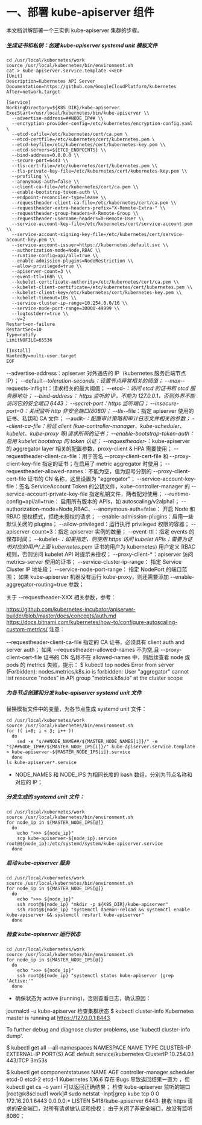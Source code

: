 #  一、部署 kube-apiserver 组件
本文档讲解部署一个三实例 kube-apiserver 集群的步骤。

##### 生成证书和私钥：创建 kube-apiserver systemd unit 模板文件

```
cd /usr/local/kubernetes/work
source /usr/local/kubernetes/bin/environment.sh
cat > kube-apiserver.service.template <<EOF
[Unit]
Description=Kubernetes API Server
Documentation=https://github.com/GoogleCloudPlatform/kubernetes
After=network.target

[Service]
WorkingDirectory=${K8S_DIR}/kube-apiserver
ExecStart=/usr/local/kubernetes/bin/kube-apiserver \\
  --advertise-address=##NODE_IP## \\
  --encryption-provider-config=/etc/kubernetes/encryption-config.yaml \
  --etcd-cafile=/etc/kubernetes/cert/ca.pem \
  --etcd-certfile=/etc/kubernetes/cert/kubernetes.pem \
  --etcd-keyfile=/etc/kubernetes/cert/kubernetes-key.pem \\
  --etcd-servers=${ETCD_ENDPOINTS} \\
  --bind-address=0.0.0.0 \\
  --secure-port=6443 \\
  --tls-cert-file=/etc/kubernetes/cert/kubernetes.pem \\
  --tls-private-key-file=/etc/kubernetes/cert/kubernetes-key.pem \\
  --profiling \\
  --anonymous-auth=false \\
  --client-ca-file=/etc/kubernetes/cert/ca.pem \\
  --enable-bootstrap-token-auth \\
  --endpoint-reconciler-type=lease \\
  --requestheader-client-ca-file=/etc/kubernetes/cert/ca.pem \\
  --requestheader-extra-headers-prefix="X-Remote-Extra-" \\
  --requestheader-group-headers=X-Remote-Group \\
  --requestheader-username-headers=X-Remote-User \\
  --service-account-key-file=/etc/kubernetes/cert/service-account.pem \\
  --service-account-signing-key-file=/etc/kubernetes/cert/service-account-key.pem \\
  --service-account-issuer=https://kubernetes.default.svc \\
  --authorization-mode=Node,RBAC \\
  --runtime-config=api/all=true \\
  --enable-admission-plugins=NodeRestriction \\
  --allow-privileged=true \\
  --apiserver-count=3 \\
  --event-ttl=168h \\
  --kubelet-certificate-authority=/etc/kubernetes/cert/ca.pem \\
  --kubelet-client-certificate=/etc/kubernetes/cert/kubernetes.pem \\
  --kubelet-client-key=/etc/kubernetes/cert/kubernetes-key.pem \\
  --kubelet-timeout=10s \\
  --service-cluster-ip-range=10.254.0.0/16 \\
  --service-node-port-range=30000-49999 \\
  --logtostderr=true \\
  --v=2
Restart=on-failure
RestartSec=10
Type=notify
LimitNOFILE=65536

[Install]
WantedBy=multi-user.target
EOF
```
--advertise-address：apiserver 对外通告的 IP（kubernetes 服务后端节点 IP）；
--default-*-toleration-seconds：设置节点异常相关的阈值；
--max-*-requests-inflight：请求相关的最大阈值；
--etcd-*：访问 etcd 的证书和 etcd 服务器地址；
--bind-address： https 监听的 IP，不能为 127.0.0.1，否则外界不能访问它的安全端口 6443；
--secret-port：https 监听端口；
--insecure-port=0：关闭监听 http 非安全端口(8080)；
--tls-*-file：指定 apiserver 使用的证书、私钥和 CA 文件；
--audit-*：配置审计策略和审计日志文件相关的参数；
--client-ca-file：验证 client (kue-controller-manager、kube-scheduler、kubelet、kube-proxy 等)请求所带的证书；
--enable-bootstrap-token-auth：启用 kubelet bootstrap 的 token 认证；
--requestheader-*：kube-apiserver 的 aggregator layer 相关的配置参数，proxy-client & HPA 需要使用；
--requestheader-client-ca-file：用于签名 --proxy-client-cert-file 和 --proxy-client-key-file 指定的证书；在启用了 metric aggregator 时使用；
--requestheader-allowed-names：不能为空，值为逗号分割的 --proxy-client-cert-file 证书的 CN 名称，这里设置为 "aggregator"；
--service-account-key-file：签名 ServiceAccount Token 的公钥文件，kube-controller-manager 的 --service-account-private-key-file 指定私钥文件，两者配对使用；
--runtime-config=api/all=true： 启用所有版本的 APIs，如 autoscaling/v2alpha1；
--authorization-mode=Node,RBAC、--anonymous-auth=false： 开启 Node 和 RBAC 授权模式，拒绝未授权的请求；
--enable-admission-plugins：启用一些默认关闭的 plugins；
--allow-privileged：运行执行 privileged 权限的容器；
--apiserver-count=3：指定 apiserver 实例的数量；
--event-ttl：指定 events 的保存时间；
--kubelet-*：如果指定，则使用 https 访问 kubelet APIs；需要为证书对应的用户(上面 kubernetes*.pem 证书的用户为 kubernetes) 用户定义 RBAC 规则，否则访问 kubelet API 时提示未授权；
--proxy-client-*：apiserver 访问 metrics-server 使用的证书；
--service-cluster-ip-range： 指定 Service Cluster IP 地址段；
--service-node-port-range： 指定 NodePort 的端口范围；
如果 kube-apiserver 机器没有运行 kube-proxy，则还需要添加 --enable-aggregator-routing=true 参数；

关于 --requestheader-XXX 相关参数，参考：

https://github.com/kubernetes-incubator/apiserver-builder/blob/master/docs/concepts/auth.md
https://docs.bitnami.com/kubernetes/how-to/configure-autoscaling-custom-metrics/
注意：

--requestheader-client-ca-file 指定的 CA 证书，必须具有 client auth and server auth；
如果 --requestheader-allowed-names 不为空,且 --proxy-client-cert-file 证书的 CN 名称不在 allowed-names 中，则后续查看 node 或 pods 的 metrics 失败，提示：
$ kubectl top nodes
Error from server (Forbidden): nodes.metrics.k8s.io is forbidden: User "aggregator" cannot list resource "nodes" in API group "metrics.k8s.io" at the cluster scope


##### 为各节点创建和分发 kube-apiserver systemd unit 文件
替换模板文件中的变量，为各节点生成 systemd unit 文件：
```
cd /usr/local/kubernetes/work
source /usr/local/kubernetes/bin/environment.sh
for (( i=0; i < 3; i++ ))
  do
    sed -e "s/##NODE_NAME##/${MASTER_NODE_NAMES[i]}/" -e "s/##NODE_IP##/${MASTER_NODE_IPS[i]}/" kube-apiserver.service.template > kube-apiserver-${MASTER_NODE_IPS[i]}.service 
  done
ls kube-apiserver*.service
```
- NODE_NAMES 和 NODE_IPS 为相同长度的 bash 数组，分别为节点名称和对应的 IP；
##### 分发生成的 systemd unit 文件：
```
cd /usr/local/kubernetes/work
source /usr/local/kubernetes/bin/environment.sh
for node_ip in ${MASTER_NODE_IPS[@]}
  do
    echo ">>> ${node_ip}"
    scp kube-apiserver-${node_ip}.service root@${node_ip}:/etc/systemd/system/kube-apiserver.service
  done
```
##### 启动 kube-apiserver 服务
```
cd /usr/local/kubernetes/work
source /usr/local/kubernetes/bin/environment.sh
for node_ip in ${MASTER_NODE_IPS[@]}
  do
    echo ">>> ${node_ip}"
    ssh root@${node_ip} "mkdir -p ${K8S_DIR}/kube-apiserver"
    ssh root@${node_ip} "systemctl daemon-reload && systemctl enable kube-apiserver && systemctl restart kube-apiserver"
  done
```
##### 检查 kube-apiserver 运行状态
```
cd /usr/local/kubernetes/work
source /usr/local/kubernetes/bin/environment.sh
for node_ip in ${MASTER_NODE_IPS[@]}
  do
    echo ">>> ${node_ip}"
    ssh root@${node_ip} "systemctl status kube-apiserver |grep 'Active:'"
  done
```
- 确保状态为 active (running)，否则查看日志，确认原因：

journalctl -u kube-apiserver
检查集群状态
$ kubectl cluster-info
Kubernetes master is running at https://127.0.0.1:8443

To further debug and diagnose cluster problems, use 'kubectl cluster-info dump'.

$ kubectl get all --all-namespaces
NAMESPACE   NAME                 TYPE        CLUSTER-IP   EXTERNAL-IP   PORT(S)   AGE
default     service/kubernetes   ClusterIP   10.254.0.1   <none>        443/TCP   3m53s

$ kubectl get componentstatuses
NAME                 AGE
controller-manager   <unknown>
scheduler            <unknown>
etcd-0               <unknown>
etcd-2               <unknown>
etcd-1               <unknown>
Kubernetes 1.16.6 存在 Bugs 导致返回结果一直为 <unknown>，但 kubectl get cs -o yaml 可以返回正确结果；
检查 kube-apiserver 监听的端口
[root@k8scloud1 work]# sudo netstat -lnpt|grep kube
tcp        0      0 172.16.20.1:6443      0.0.0.0:*               LISTEN      5418/kube-apiserver 
6443: 接收 https 请求的安全端口，对所有请求做认证和授权；
由于关闭了非安全端口，故没有监听 8080；

```

```

```

```